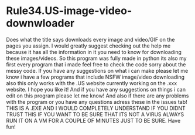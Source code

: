 # Rule34.US-image-video-downwloader
Does what the title says downloads every image and video/GIF on the pages you assign.
I would greatly suggest checking out the help me because it has all the information in it you need to know for downloading these images/videos.
So this program was fully made in python its also my first every program that i made feel free to check the code sorry about the messy code.
If you have any suggestions on what i can make please let me know i have a few programs that include NSFW image/video downloading also this only works with the .US website currently working on the .xxx website.
I hope you like it! And if you have any suggestions on things i can edit on this program please let me know! And also if there are any problems with the program or you have any questions adress these in the issues tab!
THIS IS A .EXE AND I WOULD COMPLETELY UNDERSTAND IF YOU DIDNT TRUST THIS IF YOU WANT TO BE SURE THAT ITS NOT A VIRUS ALWAYS RUN IT ON A VM FOR A COUPLE OF MINUTES JUST TO BE SURE.
Have fun!
